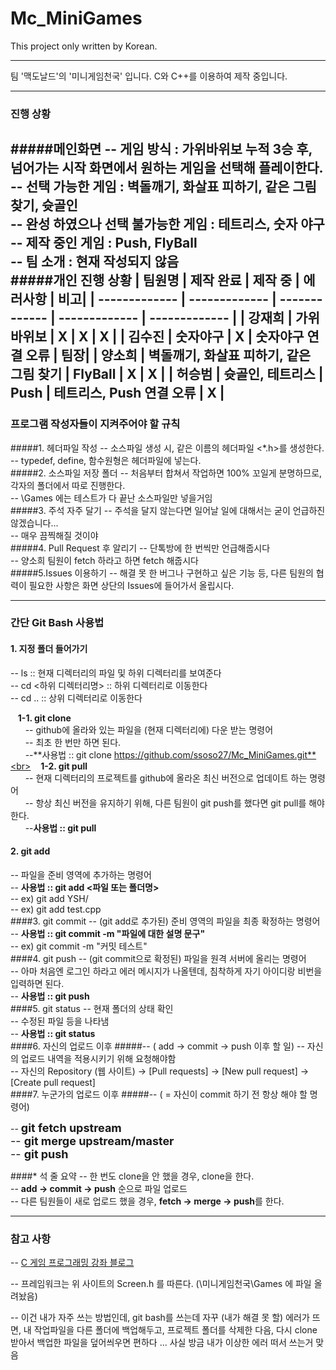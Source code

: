 # Mc_MiniGames

This project only written by Korean.

---
팀 '맥도날드'의 '미니게임천국' 입니다.
C와 C++를 이용하여 제작 중입니다.

---
### 진행 상황
#####메인화면 
-- 게임 방식 : **가위바위보** 누적 3승 후, 넘어가는 시작 화면에서 원하는 게임을 선택해 플레이한다. <br>
-- **선택 가능한 게임 : 벽돌깨기, 화살표 피하기, 같은 그림 찾기, 슛골인**<br>
-- 완성 하였으나 선택 불가능한 게임 : 테트리스, 숫자 야구 <br>
-- 제작 중인 게임 : Push, FlyBall <br>
-- 팀 소개 : 현재 작성되지 않음 <br>
#####개인 진행 상황
| 팀원명  | 제작 완료 | 제작 중 | 에러사항 | 비고|
| ------------- | ------------- | ------------- | ------------- | ------------- | 
| 강재희  | 가위바위보 | X | X | X |
| 김수진  | 숫자야구 | X | 숫자야구 연결 오류 | 팀장|
| 양소희  | 벽돌깨기, 화살표 피하기, 같은 그림 찾기 | FlyBall | X | X |
| 허승범  | 슛골인, 테트리스 | Push | 테트리스, Push 연결 오류 | X |
---
### 프로그램 작성자들이 지켜주어야 할 규칙
#####1. 헤더파일 작성
-- 소스파일 생성 시, 같은 이름의 헤더파일 <*.h>를 생성한다.<br>
-- typedef, define, 함수원형은 헤더파일에 넣는다.<br>
#####2. 소스파일 저장 폴더
-- 처음부터 합쳐서 작업하면 100% 꼬일게 분명하므로, 각자의 폴더에서 따로 진행한다.<br>
-- \Games 에는 테스트가 다 끝난 소스파일만 넣을거임<br>
#####3. 주석 자주 달기
-- 주석을 달지 않는다면 일어날 일에 대해서는 굳이 언급하진 않겠습니다... <br>
-- 매우 끔찍해질 것이야 <br>
#####4. Pull Request 후 알리기
-- 단톡방에 한 번씩만 언급해줍시다 <br>
-- 양소희 팀원이 fetch 하라고 하면 fetch 해줍시다<br>
#####5.Issues 이용하기
-- 해결 못 한 버그나 구현하고 싶은 기능 등, 다른 팀원의 협력이 필요한 사항은 화면 상단의 Issues에 들어가서 올립시다.<br>

---
### 간단 Git Bash 사용법
#### 1. 지정 폴더 들어가기
-- ls :: 현재 디렉터리의 파일 및 하위 디렉터리를 보여준다<br>
-- cd <하위 디렉터리명> :: 하위 디렉터리로 이동한다<br>
-- cd .. :: 상위 디렉터리로 이동한다<br>

&nbsp;&nbsp;&nbsp;**1-1. git clone**<br>
&nbsp;&nbsp;&nbsp;&nbsp;&nbsp;&nbsp;-- github에 올라와 있는 파일을 (현재 디렉터리에) 다운 받는 명령어<br>
&nbsp;&nbsp;&nbsp;&nbsp;&nbsp;&nbsp;-- 최초 한 번만 하면 된다.<br>
&nbsp;&nbsp;&nbsp;&nbsp;&nbsp;&nbsp;--**사용법 :: git clone https://github.com/ssoso27/Mc_MiniGames.git**<br>
&nbsp;&nbsp;&nbsp;**1-2. git pull**<br>
&nbsp;&nbsp;&nbsp;&nbsp;&nbsp;&nbsp;-- 현재 디렉터리의 프로젝트를 github에 올라온 최신 버전으로 업데이트 하는 명령어<br>
&nbsp;&nbsp;&nbsp;&nbsp;&nbsp;&nbsp;-- 항상 최신 버전을 유지하기 위해, 다른 팀원이 git push를 했다면 git pull를 해야한다.<br>
&nbsp;&nbsp;&nbsp;&nbsp;&nbsp;&nbsp;--**사용법 :: git pull**<br>

#### 2. git add
-- 파일을 준비 영역에 추가하는 명령어<br>
-- **사용법 :: git add <파일 또는 폴더명>**<br>
-- ex) git add YSH/ <br>
-- ex) git add test.cpp <br>
####3. git commit
-- (git add로 추가된) 준비 영역의 파일을 최종 확정하는 명령어<br>
-- **사용법 :: git commit -m "파일에 대한 설명 문구"**<br>
-- ex) git commit -m "커밋 테스트" <br>
####4. git push
-- (git commit으로 확정된) 파일을 원격 서버에 올리는 명령어<br>
-- 아마 처음엔 로그인 하라고 에러 메시지가 나올텐데, 침착하게 자기 아이디랑 비번을 입력하면 된다.<br>
-- **사용법 :: git push**<br>
####5. git status
-- 현재 폴더의 상태 확인<br>
-- 수정된 파일 등을 나타냄 <br>
-- **사용법 :: git status** <br>
####6. 자신의 업로드 이후
#####-- ( add -> commit -> push 이후 할 일)
-- 자신의 업로드 내역을 적용시키기 위해 요청해야함 <br>
-- 자신의 Repository (웹 사이트) -> [Pull requests] -> [New pull request] -> [Create pull request]<br>
####7. 누군가의 업로드 이후
#####-- ( = 자신이 commit 하기 전 항상 해야 할 명령어)

--  <font size = 4.5> <b>git fetch upstream</b> <br>
-- <b>git merge upstream/master</b><br>
-- <b>git push</b></font>

####* 석 줄 요약
-- 한 번도 clone을 안 했을 경우, clone을 한다.<br>
-- **add -> commit -> push** 순으로 파일 업로드<br>
-- 다른 팀원들이 새로 업로드 했을 경우, **fetch -> merge -> push**를 한다.<br>

---

### 참고 사항
-- [C 게임 프로그래밍 강좌 블로그](http://nowcampus.tistory.com/entry/0%EC%9E%A5-C%EB%A5%BC-%EC%9D%B4%EC%9A%A9%ED%95%9C-%EA%B2%8C%EC%9E%84%ED%94%84%EB%A1%9C%EA%B7%B8%EB%9E%98%EB%B0%8D-%EA%B0%95%EC%A2%8C%EB%A5%BC-%EC%8B%9C%EC%9E%91%ED%95%98%EA%B8%B0-%EC%A0%84%EC%97%90)

-- 프레임워크는 위 사이트의 Screen.h 를 따른다. (\미니게임천국\Games 에 파일 올려놨음)

-- 이건 내가 자주 쓰는 방법인데, git bash를 쓰는데 자꾸 (내가 해결 못 할) 에러가 뜨면, 내 작업파일을 다른 폴더에 백업해두고, 프로젝트 폴더를 삭제한 다음, 다시 clone 받아서 백업한 파일을 덮어씌우면 편하다 ... 사실 방금 내가 이상한 에러 떠서 쓰는거 맞음 
